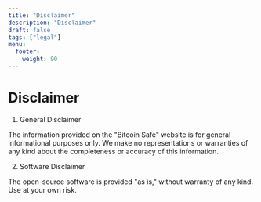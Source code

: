 ```yaml
---
title: "Disclaimer"
description: "Disclaimer"
draft: false
tags: ["legal"]
menu:
  footer:
    weight: 90
---
```


# Disclaimer

1. General Disclaimer

The information provided on the "Bitcoin Safe" website is for general informational purposes only. We make no representations or warranties of any kind about the completeness or accuracy of this information.

2. Software Disclaimer

The open-source software is provided "as is," without warranty of any kind. Use at your own risk.